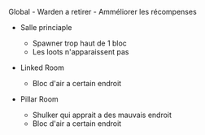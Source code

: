 Global - Warden a retirer - Amméliorer les récompenses

- Salle princiaple
  - Spawner trop haut de 1 bloc
  - Les loots n'apparaissent pas

- Linked Room
  - Bloc d'air a certain endroit

- Pillar Room
  - Shulker qui apprait a des mauvais endroit
  - Bloc d'air a certain endroit
